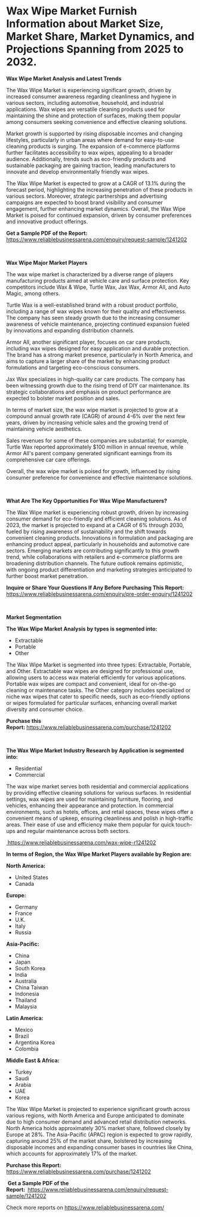 <p><h1>Wax Wipe Market Furnish Information about Market Size, Market Share, Market Dynamics, and Projections Spanning from 2025 to 2032.</h1></p><p><strong>Wax Wipe Market Analysis and Latest Trends</strong></p>
<p><p>The Wax Wipe Market is experiencing significant growth, driven by increased consumer awareness regarding cleanliness and hygiene in various sectors, including automotive, household, and industrial applications. Wax wipes are versatile cleaning products used for maintaining the shine and protection of surfaces, making them popular among consumers seeking convenience and effective cleaning solutions.</p><p>Market growth is supported by rising disposable incomes and changing lifestyles, particularly in urban areas where demand for easy-to-use cleaning products is surging. The expansion of e-commerce platforms further facilitates accessibility to wax wipes, appealing to a broader audience. Additionally, trends such as eco-friendly products and sustainable packaging are gaining traction, leading manufacturers to innovate and develop environmentally friendly wax wipes.</p><p>The Wax Wipe Market is expected to grow at a CAGR of 13.1% during the forecast period, highlighting the increasing penetration of these products in various sectors. Moreover, strategic partnerships and advertising campaigns are expected to boost brand visibility and consumer engagement, further enhancing market dynamics. Overall, the Wax Wipe Market is poised for continued expansion, driven by consumer preferences and innovative product offerings.</p></p>
<p><strong>Get a Sample PDF of the Report:&nbsp;</strong> <a href="https://www.reliablebusinessarena.com/enquiry/request-sample/1241202?utm_campaign=3021&utm_medium=2&utm_source=Github&utm_content=ia&utm_term=05042025&utm_id=wax-wipe">https://www.reliablebusinessarena.com/enquiry/request-sample/1241202</a></p>
<p>&nbsp;</p>
<p><strong>Wax Wipe Major Market Players</strong></p>
<p><p>The wax wipe market is characterized by a diverse range of players manufacturing products aimed at vehicle care and surface protection. Key competitors include Wax & Wipe, Turtle Wax, Jax Wax, Armor All, and Auto Magic, among others. </p><p>Turtle Wax is a well-established brand with a robust product portfolio, including a range of wax wipes known for their quality and effectiveness. The company has seen steady growth due to the increasing consumer awareness of vehicle maintenance, projecting continued expansion fueled by innovations and expanding distribution channels.</p><p>Armor All, another significant player, focuses on car care products, including wax wipes designed for easy application and durable protection. The brand has a strong market presence, particularly in North America, and aims to capture a larger share of the market by enhancing product formulations and targeting eco-conscious consumers.</p><p>Jax Wax specializes in high-quality car care products. The company has been witnessing growth due to the rising trend of DIY car maintenance. Its strategic collaborations and emphasis on product performance are expected to bolster market position and sales.</p><p>In terms of market size, the wax wipe market is projected to grow at a compound annual growth rate (CAGR) of around 4-6% over the next few years, driven by increasing vehicle sales and the growing trend of maintaining vehicle aesthetics.</p><p>Sales revenues for some of these companies are substantial; for example, Turtle Wax reported approximately $100 million in annual revenue, while Armor All's parent company generated significant earnings from its comprehensive car care offerings.</p><p>Overall, the wax wipe market is poised for growth, influenced by rising consumer preference for convenience and effective maintenance solutions.</p></p>
<p>&nbsp;</p>
<p><strong>What Are The Key Opportunities For Wax Wipe Manufacturers?</strong></p>
<p><p>The Wax Wipe market is experiencing robust growth, driven by increasing consumer demand for eco-friendly and efficient cleaning solutions. As of 2023, the market is projected to expand at a CAGR of 6% through 2030, fueled by rising awareness of sustainability and the shift towards convenient cleaning products. Innovations in formulation and packaging are enhancing product appeal, particularly in households and automotive care sectors. Emerging markets are contributing significantly to this growth trend, while collaborations with retailers and e-commerce platforms are broadening distribution channels. The future outlook remains optimistic, with ongoing product differentiation and marketing strategies anticipated to further boost market penetration.</p></p>
<p><strong>Inquire or Share Your Questions If Any Before Purchasing This Report:</strong> <a href="https://www.reliablebusinessarena.com/enquiry/pre-order-enquiry/1241202?utm_campaign=3021&utm_medium=2&utm_source=Github&utm_content=ia&utm_term=05042025&utm_id=wax-wipe">https://www.reliablebusinessarena.com/enquiry/pre-order-enquiry/1241202</a></p>
<p>&nbsp;</p>
<p><strong>Market Segmentation</strong></p>
<p><strong>The Wax Wipe Market Analysis by types is segmented into:</strong></p>
<p><ul><li>Extractable</li><li>Portable</li><li>Other</li></ul></p>
<p><p>The Wax Wipe Market is segmented into three types: Extractable, Portable, and Other. Extractable wax wipes are designed for professional use, allowing users to access wax material efficiently for various applications. Portable wax wipes are compact and convenient, ideal for on-the-go cleaning or maintenance tasks. The Other category includes specialized or niche wax wipes that cater to specific needs, such as eco-friendly options or wipes formulated for particular surfaces, enhancing overall market diversity and consumer choice.</p></p>
<p><strong>Purchase this Report:&nbsp;</strong><a href="https://www.reliablebusinessarena.com/purchase/1241202?utm_campaign=3021&utm_medium=2&utm_source=Github&utm_content=ia&utm_term=05042025&utm_id=wax-wipe">https://www.reliablebusinessarena.com/purchase/1241202</a></p>
<p>&nbsp;</p>
<p><strong>The Wax Wipe Market Industry Research by Application is segmented into:</strong></p>
<p><ul><li>Residential</li><li>Commercial</li></ul></p>
<p><p>The wax wipe market serves both residential and commercial applications by providing effective cleaning solutions for various surfaces. In residential settings, wax wipes are used for maintaining furniture, flooring, and vehicles, enhancing their appearance and protection. In commercial environments, such as hotels, offices, and retail spaces, these wipes offer a convenient means of upkeep, ensuring cleanliness and polish in high-traffic areas. Their ease of use and efficiency make them popular for quick touch-ups and regular maintenance across both sectors.</p></p>
<p><a href="https://www.reliablebusinessarena.com/wax-wipe-r1241202?utm_campaign=3021&utm_medium=2&utm_source=Github&utm_content=ia&utm_term=05042025&utm_id=wax-wipe">&nbsp;https://www.reliablebusinessarena.com/wax-wipe-r1241202</a></p>
<p><strong>In terms of Region, the Wax Wipe Market Players available by Region are:</strong></p>
<p>
    <p> <strong> North America: </strong>
        <ul>
            <li>United States</li>
            <li>Canada</li>
        </ul>
        </p> 
    <p> <strong> Europe: </strong>
        <ul>
            <li>Germany</li>
            <li>France</li>
            <li>U.K.</li>
            <li>Italy</li>
            <li>Russia</li>
        </ul>
        </p> 
    <p> <strong> Asia-Pacific: </strong>
        <ul>
            <li>China</li>
            <li>Japan</li>
            <li>South Korea</li>
            <li>India</li>
            <li>Australia</li>
            <li>China Taiwan</li>
            <li>Indonesia</li>
            <li>Thailand</li>
            <li>Malaysia</li>
        </ul>
        </p> 
    <p> <strong> Latin America: </strong>
        <ul>
            <li>Mexico</li>
            <li>Brazil</li>
            <li>Argentina Korea</li>
            <li>Colombia</li>
        </ul>
        </p> 
    <p> <strong> Middle East & Africa: </strong>
        <ul>
            <li>Turkey</li>
            <li>Saudi</li>
            <li>Arabia</li>
            <li>UAE</li>
            <li>Korea</li>
        </ul>
    </p>
    </p>
<p><p>The Wax Wipe Market is projected to experience significant growth across various regions, with North America and Europe anticipated to dominate due to high consumer demand and advanced retail distribution networks. North America holds approximately 30% market share, followed closely by Europe at 28%. The Asia-Pacific (APAC) region is expected to grow rapidly, capturing around 25% of the market share, bolstered by increasing disposable incomes and expanding consumer bases in countries like China, which accounts for approximately 17% of the market.</p></p>
<p><strong>Purchase this Report: </strong><a href="https://www.reliablebusinessarena.com/purchase/1241202?utm_campaign=3021&utm_medium=2&utm_source=Github&utm_content=ia&utm_term=05042025&utm_id=wax-wipe">https://www.reliablebusinessarena.com/purchase/1241202</a></p>
<p>&nbsp;<strong>Get a Sample PDF of the Report:&nbsp;&nbsp;</strong><a href="https://www.reliablebusinessarena.com/enquiry/request-sample/1241202?utm_campaign=3021&utm_medium=2&utm_source=Github&utm_content=ia&utm_term=05042025&utm_id=wax-wipe">https://www.reliablebusinessarena.com/enquiry/request-sample/1241202</a></p>
<p><strong></strong></p>
<p>Check more reports on <a href="https://www.reliablebusinessarena.com/?utm_campaign=3021&utm_medium=2&utm_source=Github&utm_content=ia&utm_term=05042025&utm_id=wax-wipe">https://www.reliablebusinessarena.com/</a></p>